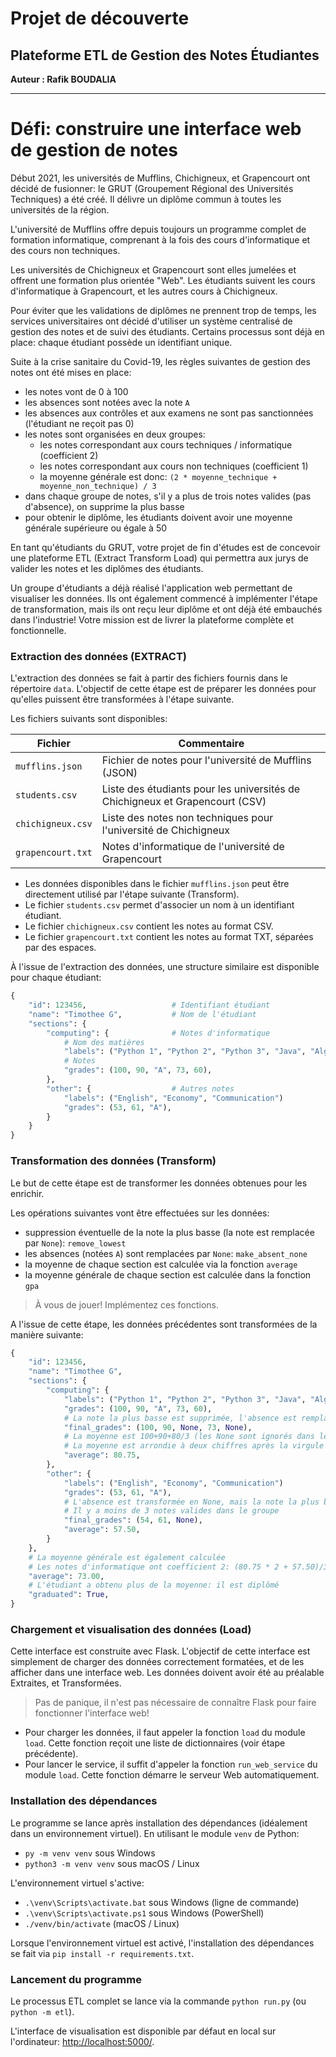 # Projet de découverte
## Plateforme ETL de Gestion des Notes Étudiantes  
**Auteur : Rafik BOUDALIA**

---

# Défi: construire une interface web de gestion de notes

Début 2021, les universités de Mufflins, Chichigneux, et Grapencourt ont décidé de fusionner: le GRUT (Groupement Régional des Universités Techniques) a été créé. Il délivre un diplôme commun à toutes les universités de la région.

L'université de Mufflins offre depuis toujours un programme complet de formation informatique, comprenant à la fois des cours d'informatique et des cours non techniques.

Les universités de Chichigneux et Grapencourt sont elles jumelées et offrent une formation plus orientée "Web". Les étudiants suivent les cours d'informatique à Grapencourt, et les autres cours à Chichigneux. 

Pour éviter que les validations de diplômes ne prennent trop de temps, les services universitaires ont décidé d'utiliser un système centralisé de gestion des notes et de suivi des étudiants. Certains processus sont déjà en place: chaque étudiant possède un identifiant unique.

Suite à la crise sanitaire du Covid-19, les règles suivantes de gestion des notes ont été mises en place:
* les notes vont de 0 à 100
* les absences sont notées avec la note `A`
* les absences aux contrôles et aux examens ne sont pas sanctionnées (l'étudiant ne reçoit pas 0)
* les notes sont organisées en deux groupes:
  * les notes correspondant aux cours techniques / informatique (coefficient 2)
  * les notes correspondant aux cours non techniques (coefficient 1)
  * la moyenne générale est donc: `(2 * moyenne_technique + moyenne_non_technique) / 3`
* dans chaque groupe de notes, s'il y a plus de trois notes valides (pas d'absence), on supprime la plus basse
* pour obtenir le diplôme, les étudiants doivent avoir une moyenne générale supérieure ou égale à 50

En tant qu'étudiants du GRUT, votre projet de fin d'études est de concevoir une plateforme ETL (Extract Transform Load) qui permettra aux jurys de valider les notes et les diplômes des étudiants.

Un groupe d'étudiants a déjà réalisé l'application web permettant de visualiser les données. Ils ont également commencé à implémenter l'étape de transformation, mais ils ont reçu leur diplôme et ont déjà été embauchés dans l'industrie! Votre mission est de livrer la plateforme complète et fonctionnelle.

### Extraction des données (EXTRACT)

L'extraction des données se fait à partir des fichiers fournis dans le répertoire `data`. L'objectif de cette étape est de préparer les données pour qu'elles puissent être transformées à l'étape suivante.

Les fichiers suivants sont disponibles:

| Fichier           | Commentaire                                                                  |
| ----------------- | ---------------------------------------------------------------------------- |
| `mufflins.json`   | Fichier de notes pour l'université de Mufflins (JSON)                        |
| `students.csv`    | Liste des étudiants pour les universités de Chichigneux et Grapencourt (CSV) |
| `chichigneux.csv` | Liste des notes non techniques pour l'université de Chichigneux              |
| `grapencourt.txt` | Notes d'informatique de l'université de Grapencourt                          |

* Les données disponibles dans le fichier `mufflins.json` peut être directement utilisé par l'étape suivante (Transform).
* Le fichier `students.csv` permet d'associer un nom à un identifiant étudiant.
* Le fichier `chichigneux.csv` contient les notes au format CSV.
* Le fichier `grapencourt.txt` contient les notes au format TXT, séparées par des espaces.

À l'issue de l'extraction des données, une structure similaire est disponible pour chaque étudiant:
```python
{
    "id": 123456,                   # Identifiant étudiant
    "name": "Timothee G",           # Nom de l'étudiant
    "sections": {
        "computing": {              # Notes d'informatique
            # Nom des matières
            "labels": ("Python 1", "Python 2", "Python 3", "Java", "Algorithms"),
            # Notes
            "grades": (100, 90, "A", 73, 60),
        },
        "other": {                  # Autres notes
            "labels": ("English", "Economy", "Communication")
            "grades": (53, 61, "A"),
        }
    }
}
```

### Transformation des données (Transform)

Le but de cette étape est de transformer les données obtenues pour les enrichir.

Les opérations suivantes vont être effectuées sur les données:
* suppression éventuelle de la note la plus basse (la note est remplacée par `None`): `remove_lowest`
* les absences (notées `A`) sont remplacées par `None`: `make_absent_none`
* la moyenne de chaque section est calculée via la fonction `average`
* la moyenne générale de chaque section est calculée dans la fonction `gpa`

> À vous de jouer! Implémentez ces fonctions.

A l'issue de cette étape, les données précédentes sont transformées de la manière suivante:
```python
{
    "id": 123456,
    "name": "Timothee G",
    "sections": {
        "computing": {
            "labels": ("Python 1", "Python 2", "Python 3", "Java", "Algorithms"),
            "grades": (100, 90, "A", 73, 60),
            # La note la plus basse est supprimée, l'absence est remplacée par None
            "final_grades": (100, 90, None, 73, None),
            # La moyenne est 100+90+80/3 (les None sont ignorés dans le calcul)
            # La moyenne est arrondie à deux chiffres après la virgule
            "average": 80.75,
        },
        "other": {
            "labels": ("English", "Economy", "Communication")
            "grades": (53, 61, "A"),
            # L'absence est transformée en None, mais la note la plus basse n'est pas supprimée
            # Il y a moins de 3 notes valides dans le groupe
            "final_grades": (54, 61, None),
            "average": 57.50,
        }
    },
    # La moyenne générale est également calculée
    # Les notes d'informatique ont coefficient 2: (80.75 * 2 + 57.50)/3
    "average": 73.00,
    # L'étudiant a obtenu plus de la moyenne: il est diplômé
    "graduated": True,
}
```

### Chargement et visualisation des données (Load)

Cette interface est construite avec Flask. L'objectif de cette interface est simplement de charger des données correctement formatées, et de les afficher dans une interface web. Les données doivent avoir été au préalable Extraites, et Transformées.

> Pas de panique, il n'est pas nécessaire de connaître Flask pour faire fonctionner l'interface web!

* Pour charger les données, il faut appeler la fonction `load` du module `load`. Cette fonction reçoit une liste de dictionnaires (voir étape précédente).
* Pour lancer le service, il suffit d'appeler la fonction `run_web_service` du module `load`. Cette fonction démarre le serveur Web automatiquement.

### Installation des dépendances

Le programme se lance après installation des dépendances (idéalement dans un environnement virtuel).
En utilisant le module `venv` de Python:
* `py -m venv venv` sous Windows
* `python3 -m venv venv` sous macOS / Linux

L'environnement virtuel s'active:
* `.\venv\Scripts\activate.bat` sous Windows (ligne de commande)
* `.\venv\Scripts\activate.ps1` sous Windows (PowerShell)
* `./venv/bin/activate` (macOS / Linux)

Lorsque l'environnement virtuel est activé, l'installation des dépendances se fait via `pip install -r requirements.txt`.

### Lancement du programme

Le processus ETL complet se lance via la commande `python run.py` (ou `python -m etl`).

L'interface de visualisation est disponible par défaut en local sur l'ordinateur: [http://localhost:5000/](http://localhost:5000/).
